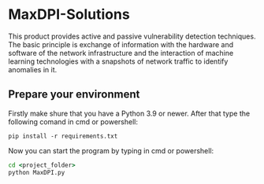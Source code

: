 # **MaxDPI-Solutions**

This product provides active and passive vulnerability detection techniques. The basic principle is exchange of information with the hardware and software of the network infrastructure and the interaction of machine learning technologies with a snapshots of network traffic to identify anomalies in it.

## Prepare your environment
Firstly make shure that you have a Python 3.9 or newer.
After that type the following comand in cmd or powershell:

`pip install -r requirements.txt`

Now you can start the program by typing in cmd or powershell:

```cmd
cd <project_folder>
python MaxDPI.py
```
